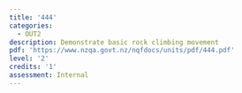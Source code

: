 ```yaml
---
title: '444'
categories:
  - OUT2
description: Demonstrate basic rock climbing movement
pdf: 'https://www.nzqa.govt.nz/nqfdocs/units/pdf/444.pdf'
level: '2'
credits: '1'
assessment: Internal
---
```


